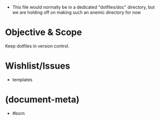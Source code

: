 - This file would normally be in a dedicated "dotfiles/doc"
  directory, but we are holding off on making such an anemic
  directory for now


# Objective & Scope

Keep dotfiles in version control.


# Wishlist/Issues

  - templates


# (document-meta)

  - #born
